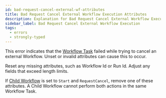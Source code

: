```yaml
---
id: bad-request-cancel-external-wf-attributes
title: Bad Request Cancel External Workflow Execution Attributes
description: Explanation for Bad Request Cancel External Workflow Execution error message, and how to fix it.
sidebar_label: Bad Request Cancel External Workflow Execution
tags:
  - errors
  - strongly-typed
---
```


This error indicates that the [Workflow Task](/concepts/what-is-a-workflow-task) failed while trying to cancel an external Workflow.
Unset or invalid attributes can cause this to occur.

Reset any missing attributes, such as Workflow Id or Run Id.
Adjust any fields that exceed length limits.

If [Child Workflow](/concepts/what-is-a-child-workflow-execution) is set to `Start` and `RequestCancel`, remove one of these attributes.
A Child Workflow cannot perform both actions in the same Workflow Task.
